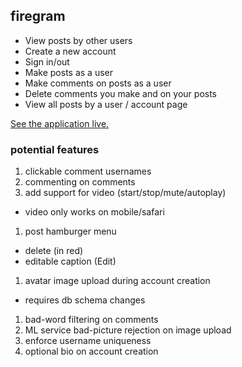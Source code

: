 ## firegram

- View posts by other users
- Create a new account
- Sign in/out
- Make posts as a user
- Make comments on posts as a user
- Delete comments you make and on your posts
- View all posts by a user / account page

[See the application live.](https://firegram-62656.web.app/)

### potential features

1. clickable comment usernames
1. commenting on comments
1. add support for video (start/stop/mute/autoplay)
  - video only works on mobile/safari
1. post hamburger menu
  - delete (in red)
  - editable caption (Edit)
1. avatar image upload during account creation
  - requires db schema changes
1. bad-word filtering on comments
1. ML service bad-picture rejection on image upload
1. enforce username uniqueness
1. optional bio on account creation

